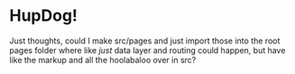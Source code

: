 # HupDog!

Just thoughts, could I make src/pages and just import those into the root pages folder where like _just_ data layer and routing could happen, but have like the markup and all the hoolabaloo over in src?
